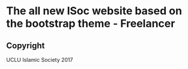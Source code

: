 # The all new ISoc website based on the bootstrap theme - Freelancer

## Copyright

UCLU Islamic Society 2017